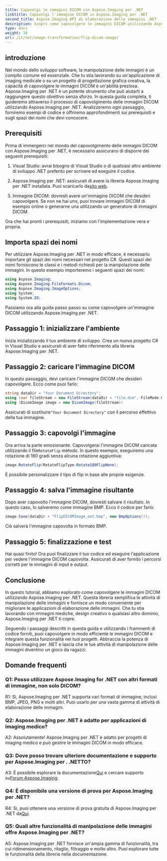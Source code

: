 ```yaml
---
title: Capovolgi le immagini DICOM con Aspose.Imaging per .NET
linktitle: Capovolgi l'immagine DICOM in Aspose.Imaging per .NET
second_title: Aspose.Imaging API di elaborazione delle immagini .NET
description: Scopri come capovolgere le immagini DICOM utilizzando Aspose.Imaging per .NET. Manipolazione delle immagini semplice ed efficiente per applicazioni mediche e altro ancora.
type: docs
weight: 10
url: /it/net/image-transformation/flip-dicom-image/
---
```

## introduzione

Nel mondo dello sviluppo software, la manipolazione delle immagini è un compito comune ed essenziale. Che tu stia lavorando su un'applicazione di imaging medicale o su un progetto di progettazione grafica creativa, la capacità di capovolgere le immagini DICOM è un'abilità preziosa. Aspose.Imaging per .NET è un potente strumento che può aiutarti a raggiungere questo obiettivo senza sforzo. In questa guida completa, ti guideremo attraverso il processo di capovolgimento delle immagini DICOM utilizzando Aspose.Imaging per .NET. Analizzeremo ogni passaggio, forniremo esempi di codice e offriremo approfondimenti sui prerequisiti e sugli spazi dei nomi che devi conoscere.

## Prerequisiti

Prima di immergerci nel mondo del capovolgimento delle immagini DICOM con Aspose.Imaging per .NET, è necessario assicurarsi di disporre dei seguenti prerequisiti:

1. Visual Studio: avrai bisogno di Visual Studio o di qualsiasi altro ambiente di sviluppo .NET preferito per scrivere ed eseguire il codice.

2.  Aspose.Imaging per .NET: assicurati di avere la libreria Aspose.Imaging per .NET installata. Puoi scaricarlo da[sito web](https://releases.aspose.com/imaging/net/).

3. Immagine DICOM: dovresti avere un'immagine DICOM che desideri capovolgere. Se non ne hai uno, puoi trovare immagini DICOM di esempio online o generarne una utilizzando un generatore di immagini DICOM.

Ora che hai pronti i prerequisiti, iniziamo con l'implementazione vera e propria.

## Importa spazi dei nomi

Per utilizzare Aspose.Imaging per .NET in modo efficace, è necessario importare gli spazi dei nomi necessari nel progetto C#. Questi spazi dei nomi forniscono le classi e i metodi richiesti per la manipolazione delle immagini. In questo esempio importeremo i seguenti spazi dei nomi:

```csharp
using Aspose.Imaging;
using Aspose.Imaging.FileFormats.Dicom;
using Aspose.Imaging.ImageOptions;
using System;
using System.IO;
```

Passiamo ora alla guida passo passo su come capovolgere un'immagine DICOM utilizzando Aspose.Imaging per .NET.

## Passaggio 1: inizializzare l'ambiente

Inizia inizializzando il tuo ambiente di sviluppo. Crea un nuovo progetto C# in Visual Studio e assicurati di aver fatto riferimento alla libreria Aspose.Imaging per .NET.

## Passaggio 2: caricare l'immagine DICOM

In questo passaggio, devi caricare l'immagine DICOM che desideri capovolgere. Ecco come puoi farlo:

```csharp
string dataDir = "Your Document Directory";
using (var fileStream = new FileStream(dataDir + "file.dcm", FileMode.Open, FileAccess.Read))
using (DicomImage image = new DicomImage(fileStream))
```

 Assicurati di sostituire`"Your Document Directory"` con il percorso effettivo della tua immagine.

## Passaggio 3: capovolgi l'immagine

 Ora arriva la parte emozionante. Capovolgerai l'immagine DICOM caricata utilizzando il file`RotateFlip` metodo. In questo esempio, eseguiremo una rotazione di 180 gradi senza alcuna rotazione aggiuntiva:

```csharp
image.RotateFlip(RotateFlipType.Rotate180FlipNone);
```

È possibile personalizzare il tipo di flip in base alle proprie esigenze.

## Passaggio 4: salva l'immagine risultante

Dopo aver capovolto l'immagine DICOM, dovresti salvare il risultato. In questo caso, lo salveremo come immagine BMP. Ecco il codice per farlo:

```csharp
image.Save(dataDir + "FlipDICOMImage_out.bmp", new BmpOptions());
```

Ciò salverà l'immagine capovolta in formato BMP.

## Passaggio 5: finalizzazione e test

Hai quasi finito! Ora puoi finalizzare il tuo codice ed eseguire l'applicazione per vedere l'immagine DICOM capovolta. Assicurati di aver fornito i percorsi corretti per le immagini di input e output.

## Conclusione

In questo tutorial, abbiamo esplorato come capovolgere le immagini DICOM utilizzando Aspose.Imaging per .NET. Questa libreria semplifica le attività di manipolazione delle immagini e fornisce un modo conveniente per migliorare le applicazioni di elaborazione delle immagini. Che tu stia lavorando con immagini mediche, design creativo o qualsiasi altro dominio, Aspose.Imaging per .NET ti copre.

Seguendo i passaggi descritti in questa guida e utilizzando i frammenti di codice forniti, puoi capovolgere in modo efficiente le immagini DICOM e integrare questa funzionalità nei tuoi progetti. Abbraccia la potenza di Aspose.Imaging per .NET e lascia che le tue attività di manipolazione delle immagini diventino un gioco da ragazzi.

## Domande frequenti

### Q1: Posso utilizzare Aspose.Imaging for .NET con altri formati di immagine, non solo DICOM?
R1: Sì, Aspose.Imaging per .NET supporta vari formati di immagine, inclusi BMP, JPEG, PNG e molti altri. Puoi usarlo per una vasta gamma di attività di elaborazione delle immagini.

### Q2: Aspose.Imaging per .NET è adatto per applicazioni di imaging medico?
A2: Assolutamente! Aspose.Imaging per .NET è adatto per progetti di imaging medico e può gestire le immagini DICOM in modo efficace.

### Q3: Dove posso trovare ulteriore documentazione e supporto per Aspose.Imaging per . .NETTO?
 A3: È possibile esplorare la documentazione[Qui](https://reference.aspose.com/imaging/net/) e cercare supporto su[Forum Aspose.Imaging](https://forum.aspose.com/).

### Q4: È disponibile una versione di prova per Aspose.Imaging per .NET?
 R4: Sì, puoi ottenere una versione di prova gratuita di Aspose.Imaging per .NET da[Qui](https://releases.aspose.com/).

### Q5: Quali altre funzionalità di manipolazione delle immagini offre Aspose.Imaging per .NET?
A5: Aspose.Imaging per .NET fornisce un'ampia gamma di funzionalità, tra cui ridimensionamento, ritaglio, filtraggio e molto altro. Puoi esplorare tutte le funzionalità della libreria nella documentazione.